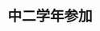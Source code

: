 ---
title: '中二学年参加'
photo: '/images/photo-of-grade.jpg'
logo : '/images/newExperience.png'
textup: '中学二年:今年は映像で「紡ぐ桐朋の日々」と題してクラスのハンデ短いスライドショーを作り、学年で１つの映像にしました。桐朋の雰囲気をが伝われば嬉しいです。是非来て下さい。'
building: '中学教室棟'
floor: '3' 
location: '2-3'
categoly: '2'
---